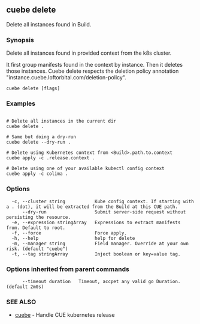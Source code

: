 ## cuebe delete

Delete all instances found in Build.

### Synopsis


Delete all instances found in provided context from the k8s cluster.

It first group manifests found in the context by instance.
Then it deletes those instances.
Cuebe delete respects the deletion policy annotation "instance.cuebe.loftorbital.com/deletion-policy".
		

```
cuebe delete [flags]
```

### Examples

```

# Delete all instances in the current dir
cuebe delete .

# Same but doing a dry-run
cuebe delete --dry-run .

# Delete using Kubernetes context from <Build>.path.to.context
cuebe apply -c .release.context .

# Delete using one of your available kubectl config context
cuebe apply -c colima .

```

### Options

```
  -c, --cluster string           Kube config context. If starting with a . (dot), it will be extracted from the Build at this CUE path.
      --dry-run                  Submit server-side request without persisting the resource.
  -e, --expression stringArray   Expressions to extract manifests from. Default to root.
  -f, --force                    Force apply.
  -h, --help                     help for delete
  -m, --manager string           Field manager. Override at your own risk. (default "cuebe")
  -t, --tag stringArray          Inject boolean or key=value tag.
```

### Options inherited from parent commands

```
      --timeout duration   Timeout, accpet any valid go Duration. (default 2m0s)
```

### SEE ALSO

* [cuebe](cli/cuebe.md)	 - Handle CUE kubernetes release

